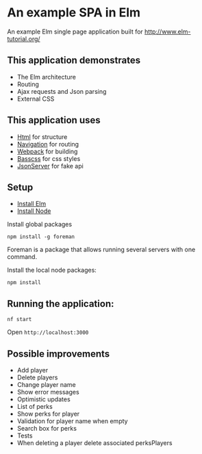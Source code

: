 # An example SPA in Elm

An example Elm single page application built for http://www.elm-tutorial.org/

## This application demonstrates

- The Elm architecture
- Routing
- Ajax requests and Json parsing
- External CSS

## This application uses

- [Html](http://package.elm-lang.org/packages/elm-lang/html) for structure
- [Navigation](http://package.elm-lang.org/packages/elm-lang/navigation) for routing
- [Webpack](https://webpack.github.io/) for building
- [Basscss](http://www.basscss.com/) for css styles
- [JsonServer](https://github.com/typicode/json-server) for fake api

## Setup

- [Install Elm](http://elm-lang.org/install)
- [Install Node](https://nodejs.org/en/download/)

Install global packages

```
npm install -g foreman
```

Foreman is a package that allows running several servers with one command.

Install the local node packages:

```
npm install
```

## Running the application:

```
nf start
```

Open `http://localhost:3000`

## Possible improvements

- Add player
- Delete players
- Change player name
- Show error messages
- Optimistic updates
- List of perks
- Show perks for player
- Validation for player name when empty
- Search box for perks
- Tests
- When deleting a player delete associated perksPlayers

